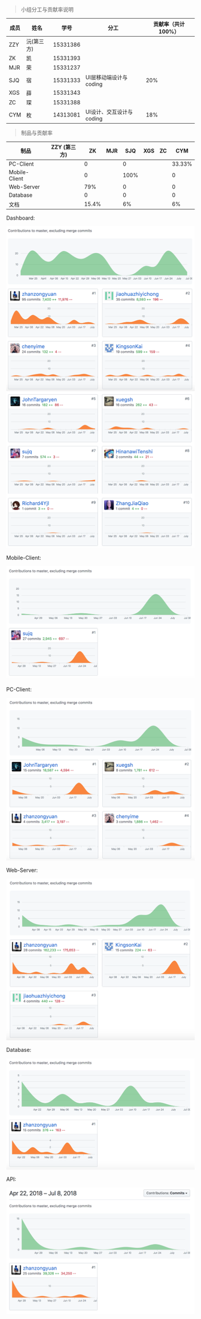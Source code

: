 > 小组分工与贡献率说明

| 成员 | 姓名       | 学号     | 分工                   | 贡献率（共计100%） |
| ---- | ---------- | -------- | ---------------------- | ------------------ |
| ZZY  | 沅(第三方) | 15331386 |                        |                    |
| ZK   | 凯         | 15331393 |                        |                    |
| MJR  | 荣         | 15331237 |                        |                    |
| SJQ  | 宿         | 15331333 | UI层移动端设计与coding | 20%                |
| XGS  | 薛         | 15331343 |                        |                    |
| ZC   | 琛         | 15331388 |                        |                    |
| CYM  | 枚         | 14313081 | UI设计、交互设计与coding | 18%                   |

> 制品与贡献率

| 制品          | ZZY      (第三方) | ZK   | MJR  | SJQ  | XGS  | ZC   | CYM  |
| ------------- | ----------------- | ---- | ---- | ---- | ---- | ---- | ---- |
| PC-Client     |                   | 0    |      | 0    |      |      | 33.33% |
| Mobile-Client |                   | 0    |      | 100% |      |      | 0    |
| Web-Server    |                   | 79%  |      | 0    |      |      | 0    |
| Database      |                   | 0    |      | 0    |      |      | 0   |
| 文档          |                   | 15.4%|      | 6%   |      |      |6%    |

Dashboard:

![Dashboard1](../../assets/images/Dashboard1.png)![Dashboard2](../../assets/images/Dashboard2.png)



Mobile-Client:

![Mobile-Client](../../assets/images/Mobile-Client.png)

PC-Client:

![PC-Client](../../assets/images/PC-Client.png)



Web-Server:

![Web-Server](../../assets/images/Web-Server.png)



Database:

![Database](../../assets/images/Database.png)

API:

![API](../../assets/images/API.png)
